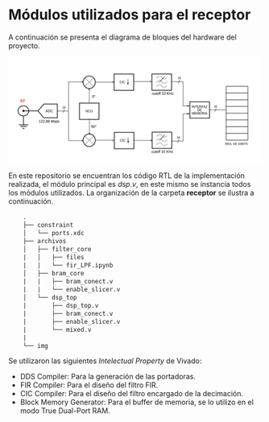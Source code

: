# Módulos utilizados para el receptor

A continuación se presenta el diagrama de bloques del hardware del proyecto.

![Diagrama del sistema](./img/bloques_rxhw.png "Diagrama del hardware del módulo receptor")

En este repositorio se encuentran los código RTL  de la implementación realizada, el módulo principal
es *dsp.v*, en este mismo se instancia todos los módulos utilizados. La organización de la
carpeta **receptor** se ilustra a continuación.

```
    .
    ├── constraint
    │   └── ports.xdc
    ├── archivos
    │   ├── filter_core
    |   │   ├── files
    |   |   └── fir_LPF.ipynb
    │   ├── bram_core
    |   |   ├── bram_conect.v
    |   |   └── enable_slicer.v
    │   └── dsp_top
    |       ├── dsp_top.v
    |       ├── bram_conect.v
    |       ├── enable_slicer.v
    |       └── mixed.v
    |
    └── img
```

Se utilizaron las siguientes *Intelectual Property* de Vivado:
- DDS Compiler: Para la generación de las portadoras.
- FIR Compiler: Para el diseño del filtro FIR.
- CIC Compiler: Para el diseño del filtro encargado de la decimación.
- Block Memory Generator: Para el buffer de memoria, se lo utilizo en el modo True Dual-Port RAM.